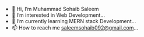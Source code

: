 - 👋 Hi, I’m Muhammad Sohaib Saleem
- 👀 I’m interested in Web Development...
- 🌱 I’m currently learning MERN stack Development...
- 📫 How to reach me saleemsohaib092@gmail.com...

<!---
Saleem-144/Saleem-144 is a ✨ special ✨ repository because its `README.md` (this file) appears on your GitHub profile.
You can click the Preview link to take a look at your changes.
--->
